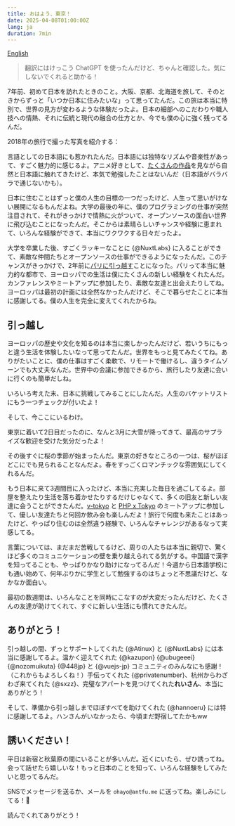 ```yaml
---
title: おはよう、東京！
date: 2025-04-08T01:00:00Z
lang: ja
duration: 7min
---
```


[<span i-ph-arrow-right-bold inline-block/> English](/posts/hello-tokyo)

> 翻訳にはけっこう ChatGPT を使ったんだけど、ちゃんと確認した。気にしないでくれると助かる！

7年前、初めて日本を訪れたときのこと。大阪、京都、北海道を旅して、そのときからずっと「いつか日本に住みたいな」って思ってたんだ。この旅は本当に特別で、世界の見方が変わるような体験だったよ。日本の細部へのこだわりや職人技への情熱、それに伝統と現代の融合の仕方とか、今でも僕の心に強く残ってるんだ。

2018年の旅行で撮った写真を紹介する：

<PhotoHelloTokyo1 />

言語としての日本語にも惹かれたんだ。日本語には独特なリズムや音楽性があって、すごく魅力的に感じるよ。アニメ好きとして、[たくさんの作品](/media)を見ながら自然と日本語に触れてきたけど、本気で勉強したことはないんだ（日本語がバラバラで通じないかも）。

日本に住むことはずっと僕の人生の目標の一つだったけど、人生って思いがけない展開になるもんだよね。大学の最後の年に、僕のプログラミングの仕事が突然注目されて、それがきっかけで情熱に火がついて、オープンソースの面白い世界に飛び込むことになったんだ。そこからは素晴らしいチャンスや経験に恵まれて、いろんな経験ができて、本当にワクワクする日々だったよ。

大学を卒業した後、すごくラッキーなことに {@NuxtLabs} に入ることができて、素敵な仲間たちとオープンソースの仕事ができるようになったんだ。このチャンスがきっかけで、2年前に[パリに引っ越す](/posts/bonjour-paris)ことになった。パリって本当に魅力的な都市で、ヨーロッパでの生活は僕にたくさんの新しい経験をくれたんだ。カンファレンスやミートアップに参加したり、素敵な友達と出会えたりしてね。ヨーロッパは最初の計画には全然なかったんだけど、そこで暮らせたことに本当に感謝してる。僕の人生を完全に変えてくれたからね。

## 引っ越し

ヨーロッパの歴史や文化を知るのは本当に楽しかったんだけど、若いうちにもっと違う生活を体験したいなって思ってたんだ。世界をもっと見てみたくてね。ありがたいことに、僕の仕事はすごく柔軟で、リモートで働けるし、違うタイムゾーンでも大丈夫なんだ。世界中の会議に参加できるから、旅行したり友達に会いに行くのも簡単だしね。

いろいろ考えた末、日本に挑戦してみることにしたんだ。人生のバケットリストにもう一つチェックが付いたよ！

そして、今ここにいるわけ。

東京に着いて2日目だったのに、なんと3月に大雪が降ってきて、最高のサプライズな歓迎を受けた気分だったよ！

<PhotoHelloTokyo2 />

その後すぐに桜の季節が始まったんだ。東京の好きなところの一つは、桜がほぼどこにでも見られることなんだよ。春をすっごくロマンチックな雰囲気にしてくれるんだ。

<PhotoHelloTokyo3 />

もう日本に来て3週間目に入ったけど、本当に充実した毎日を過ごしてるよ。部屋を整えたり生活を落ち着かせたりするだけじゃなくて、多くの旧友と新しい友達に会うことができたんだ。[v-tokyo](https://vuejs-meetup.connpass.com/) と [PHP x Tokyo](https://www.meetup.com/phpxtky/) のミートアップに参加して、優しい友達たちと何回か飲み会も楽しんだよ！旅行で何度も来たことはあったけど、やっぱり住むのは全然違う経験で、いろんなチャレンジがあるなって実感してる。

言葉については、まだまだ苦戦してるけど、周りの人たちは本当に親切で、驚くほど多くのコミュニケーションの壁を乗り越えられてる気がする。中国語で漢字を知ってることも、やっぱりかなり助けになってるんだ！今週から日本語学校にも通い始めて、何年ぶりかに学生として勉強するのはちょっと不思議だけど、なかなか面白い。

<PhotoHelloTokyo4 />

最初の数週間は、いろんなことを同時にこなすのが大変だったんだけど、たくさんの友達が助けてくれて、すぐに新しい生活にも慣れてきたんだ。

## ありがとう！

引っ越しの間、ずっとサポートしてくれた {@Atinux} と {@NuxtLabs} には本当に感謝してるよ。温かく迎えてくれた {@kazupon} {@ubugeeei} {@nozomuikuta} {@448jp} と {@vuejs-jp} コミュニティのみんなにも感謝！（これからもよろしくね！）手伝ってくれた {@privatenumber}、杭州からわざわざ来てくれた {@sxzz}、完璧なアパートを見つけてくれた**れいさん**、本当にありがとう！

そして、準備から引っ越しまでほぼすべてを助けてくれた {@hannoeru} には特に感謝してるよ。ハンさんがいなかったら、今頃まだ野宿してたかもww

## 誘いください！

平日は新宿と秋葉原の間にいることが多いんだ。近くにいたら、ぜひ誘ってね。会って話せたら嬉しいな！もっと日本のことを知って、いろんな経験をしてみたいと思ってるんだ。

SNSでメッセージを送るか、メールを `ohayo@antfu.me` に送ってね。楽しみにしてる！🌸

読んでくれてありがとう！
